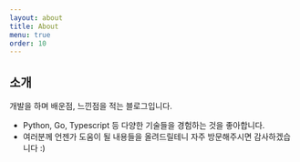 ```yaml
---
layout: about
title: About
menu: true
order: 10
---
```


## 소개

개발을 하며 배운점, 느낀점을 적는 블로그입니다.
* Python, Go, Typescript 등 다양한 기술들을 경험하는 것을 좋아합니다.
* 여러분께 언젠가 도움이 될 내용들을 올려드릴테니 자주 방문해주시면 감사하겠습니다 :)

